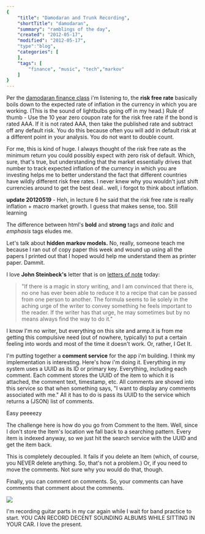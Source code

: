 ```yaml
---
{
    "title": "Damodaran and Trunk Recording",
    "shortTitle": "damodaran",
    "summary": "ramblings of the day",
    "created": "2012-05-17",
    "modified": "2012-05-17",
    "type":"blog",
    "categories": [
    ],
    "tags": [
        "finance", "music", "tech","markov"
    ]
}
---
```

Per the [damodaran finance class](http://pages.stern.nyu.edu/~adamodar/)
i'm listening to, the **risk free rate** basically boils down to the
expected rate of inflation in the currency in which you are working.
(This is the sound of lightbulbs going off in my head.) Rule of thumb -
Use the 10 year zero coupon rate for the risk free rate if the bond is
rated AAA. If it is not rated AAA, then take the published rate and
subtract off any default risk. You do this because often you will add in
default risk at a different point in your analysis. You do not want to
double count.

For me, this is kind of huge. I always thought of the risk free rate as
the minimum return you could possibly expect with zero risk of default.
Which, sure, that's true, but understanding that the market essentially
drives that number to track expected inflation of the currency in which
you are investing helps me to better understand the fact that different
countries have wildly different risk free rates. I never knew why you
wouldn't just shift currencies around to get the best deal.. well, i
forgot to think about inflation.

**update 20120519** - Heh, in lecture 6 he said that the risk free rate
is really inflation + macro market growth. I guess that makes sense,
too. Still learning

The difference between html's **bold** and **strong** tags and *italic*
and *emphasis* tags eludes me.

Let's talk about **hidden markov models.** No, really, someone teach me
because I ran out of copy paper this week and wound up using all the
papers I printed out that I hoped would help me understand them as
printer paper. Dammit.

I love **John Steinbeck's** letter that is on [letters of
note](http://www.lettersofnote.com/2012/05/it-has-never-got-easier.html)
today:

> "If there is a magic in story writing, and I am convinced that there
> is, no one has ever been able to reduce it to a recipe that can be
> passed from one person to another. The formula seems to lie solely in
> the aching urge of the writer to convey something he feels important
> to the reader. If the writer has that urge, he may sometimes but by no
> means always find the way to do it."

I know I'm no writer, but everything on this site and armp.it is from me
getting this compulsive need (out of nowhere, typically) to put a
certain feeling into words and most of the time it doesn't work. Or,
rather, I Get It.

I'm putting together a **comment service** for the app i'm building. I
think my implementation is interesting. Here's how i'm doing it.
Everything in my system uses a UUID as its ID or primary key.
Everything, including each comment. Each comment stores the UUID of the
item to which it is attached, the comment text, timestamp, etc. All
comments are shoved into this service so that when something says, "I
want to display any comments associated with me." All it has to do is
pass its UUID to the service which returns a (JSON) list of comments.

Easy peeeezy

The challenge here is how do you go from Comment to the Item. Well,
since I don't store the Item's location we fall back to a searching
pattern. Every item is indexed anyway, so we just hit the search service
with the UUID and get the item back.

This is completely decoupled. It fails if you delete an Item (which, of
course, you NEVER delete anything. So, that's not a problem.) Or, if you
need to move the comments. Not sure why you would do that, though.

Finally, you can comment on comments. So, your comments can have
comments that comment about the comments.

![](media/trunkRecording.jpg)

I'm recording guitar parts in my car again while I wait for band
practice to start. YOU CAN RECORD DECENT SOUNDING ALBUMS WHILE SITTING
IN YOUR CAR. I love the present.